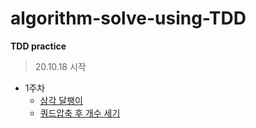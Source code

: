 # algorithm-solve-using-TDD
**TDD practice**

> 20.10.18 시작

- 1주차
  - [삼각 달팽이](https://programmers.co.kr/learn/courses/30/lessons/68645)
  - [쿼드압축 후 개수 세기](https://programmers.co.kr/learn/courses/30/lessons/68936)

